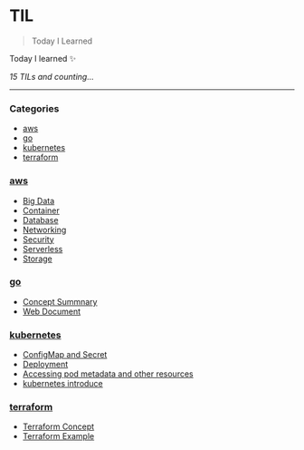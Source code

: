 # TIL
> Today I Learned

Today I learned :sparkles:


_15 TILs and counting..._

---

### Categories

- [aws](#aws)
- [go](#go)
- [kubernetes](#kubernetes)
- [terraform](#terraform)

### [aws](#aws)
- [Big Data](aws/BigData.md)
- [Container](aws/Container.md)
- [Database](aws/Database.md)
- [Networking](aws/Networking.md)
- [Security](aws/Security.md)
- [Serverless](aws/Serverless.md)
- [Storage](aws/Storage.md)

### [go](#go)
- [Concept Summnary](go/concept.md)
- [Web Document](go/web.md)

### [kubernetes](#kubernetes)
- [ConfigMap and Secret](kubernetes/ConfigMap-and-Secret.md)
- [Deployment](kubernetes/Deployment.md)
- [Accessing pod metadata and other resources](kubernetes/accessing-pod-metadata-and-other-resources.md)
- [kubernetes introduce](kubernetes/kubernetes-introduce.md)

### [terraform](#terraform)
- [Terraform Concept](terraform/concept.md)
- [Terraform Example](terraform/example.md)


